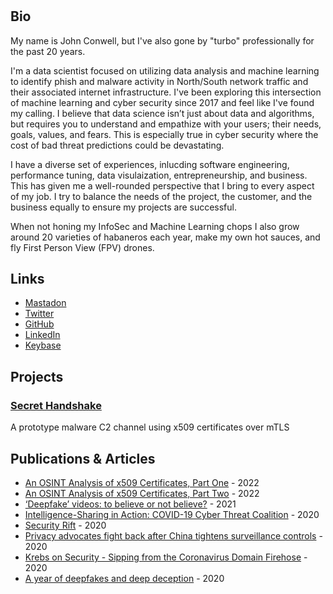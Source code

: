 #

## Bio
My name is John Conwell, but I've also gone by "turbo" professionally for the past 20 years. 

I'm a data scientist focused on utilizing data analysis and machine learning to identify phish and malware activity in North/South network traffic and their associated internet infrastructure. I've been exploring this intersection of machine learning and cyber security since 2017 and feel like I've found my calling. I believe that data science isn’t just about data and algorithms, but requires you to understand and empathize with your users; their needs, goals, values, and fears. This is especially true in cyber security where the cost of bad threat predictions could be devastating.

I have a diverse set of experiences, inlucding software engineering, performance tuning, data visulaization, entrepreneurship, and business. This has given me a well-rounded perspective that I bring to every aspect of my job. I try to balance the needs of the project, the customer, and the business equally to ensure my projects are successful.

When not honing my InfoSec and Machine Learning chops I also grow around 20 varieties of habaneros each year, make my own hot sauces, and fly First Person View (FPV) drones.

## Links

* [Mastadon](https://infosec.exchange/@turbo)
* [Twitter](https://twitter.com/turboCodr)
* [GitHub](https://github.com/jconwell)
* [LinkedIn](https://www.linkedin.com/in/jconwell/)
* [Keybase](https://keybase.io/turbojc/)

## Projects

### [Secret Handshake](https://github.com/jconwell/secret_handshake) 
A prototype malware C2 channel using x509 certificates over mTLS

## Publications & Articles
* <a href="https://blog.gigamon.com/2022/10/19/an-osint-analysis-of-x509-certificates-part-one-something-seems-phishy/" target="_blank">An OSINT Analysis of x509 Certificates, Part One</a> - 2022
* <a href="https://blog.gigamon.com/2022/10/24/an-osint-analysis-of-x509-certificates-part-two-digging-into-the-san/" target="_blank">An OSINT Analysis of x509 Certificates, Part Two</a> - 2022
* <a href="https://www.ft.com/content/803767b7-2076-41e2-a587-1f13c77d1675" target="_blank">‘Deepfake’ videos: to believe or not believe?</a> - 2021
* <a href="https://securityboulevard.com/2020/09/intelligence-sharing-in-action-covid-19-cyber-threat-coalition/" target="_blank">Intelligence-Sharing in Action: COVID-19 Cyber Threat Coalition</a> - 2020
* <a href="https://www.thewirechina.com/2020/08/30/security-rift/" target="_blank">Security Rift</a> - 2020
* <a href="https://portswigger.net/daily-swig/cat-and-mouse-privacy-advocates-fight-back-after-china-tightens-surveillance-controls" target="_blank">Privacy advocates fight back after China tightens surveillance controls</a> - 2020
* <a href="https://krebsonsecurity.com/2020/04/sipping-from-the-coronavirus-domain-firehose/" target="_blank">Krebs on Security - Sipping from the Coronavirus Domain Firehose</a> - 2020
* <a href="https://www.helpnetsecurity.com/2020/01/29/deepfake-technology/" target="_blank">A year of deepfakes and deep deception</a> - 2020

